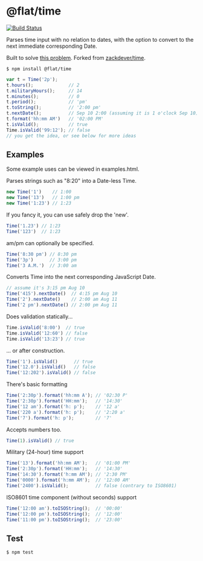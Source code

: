 @flat/time
==========

[![Build Status](https://img.shields.io/travis/FlatIO/time.svg?style=flat)](https://travis-ci.org/FlatIO/time)


Parses time input with no relation to dates,
with the option to convert to the next immediate corresponding Date.

Built to solve [this problem](http://stackoverflow.com/q/141348/962091). Forked from [zackdever/time](https://github.com/zackdever/time).

```
$ npm install @flat/time
```
```js
var t = Time('2p');
t.hours();             // 2
t.militaryHours();     // 14
t.minutes();           // 0
t.period();            // 'pm'
t.toString();          // '2:00 pm'
t.nextDate();          // Sep 10 2:00 (assuming it is 1 o'clock Sep 10)
t.format('hh:mm AM')   // '02:00 PM'
t.isValid();           // true
Time.isValid('99:12'); // false
// you get the idea, or see below for more ideas
```

Examples
--------
Some example uses can be viewed in examples.html.

Parses strings such as "8:20" into a Date-less Time.

```js
new Time('1')    // 1:00
new Time('13')   // 1:00 pm
new Time('1:23') // 1:23
```

If you fancy it, you can use safely drop the 'new'.

```js
Time('1.23') // 1:23
Time('123')  // 1:23
```

am/pm can optionally be specified.

```js
Time('8:30 pm') // 8:30 pm
Time('3p')      // 3:00 pm
Time('3 A.M.')  // 3:00 am
```

Converts Time into the next corresponding JavaScript Date.

```js
// assume it's 3:15 pm Aug 10
Time('415').nextDate()  // 4:15 pm Aug 10
Time('2').nextDate()    // 2:00 am Aug 11
Time('2 pm').nextDate() // 2:00 pm Aug 11
```

Does validation statically...

```js
Time.isValid('8:00')  // true
Time.isValid('12:60') // false
Time.isValid('13:23') // true
```

... or after construction.

```js
Time('1').isValid()      // true
Time('12.0').isValid()   // false
Time('12:202').isValid() // false
```

There's basic formatting

```js
Time('2:30p').format('hh:mm A'); // '02:30 P'
Time('2:30p').format('HH:mm');   // '14:30'
Time('12 am').format('h: p');    // '12 a'
Time('220 a').format('h: p');    // '2:20 a'
Time('7').format('h: p');        // '7'
```

Accepts numbers too.

```js
Time(1).isValid() // true
```

Military (24-hour) time support

```js
Time('13').format('hh:mm AM');   // '01:00 PM'
Time('2:30p').format('HH:mm');   // '14:30'
Time('14:30').format('h:mm AM'); // '2:30 PM'
Time('0000').format('h:mm AM');  // '12:00 AM'
Time('2400').isValid();          // false (contrary to ISO8601)
```

ISO8601 time component (without seconds) support

```js
Time('12:00 am').toISOString();  // '00:00'
Time('12:00 pm').toISOString();  // '12:00'
Time('11:00 pm').toISOString();  // '23:00'
```

Test
----

```
$ npm test
```

